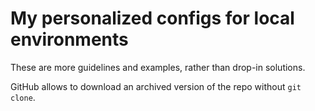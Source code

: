# My personalized configs for local environments

These are more guidelines and examples, rather than drop-in solutions.

GitHub allows to download an archived version of the repo without `git clone`.